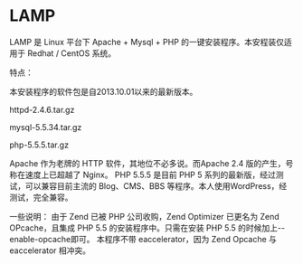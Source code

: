 LAMP
====

LAMP 是 Linux 平台下 Apache + Mysql + PHP 的一键安装程序。本安程装仅适用于 Redhat / CentOS 系统。

特点：

本安装程序的软件包是自2013.10.01以来的最新版本。

httpd-2.4.6.tar.gz

mysql-5.5.34.tar.gz

php-5.5.5.tar.gz

Apache 作为老牌的 HTTP 软件，其地位不必多说。而Apache 2.4 版的产生，号称在速度上已超越了 Nginx。
PHP 5.5.5 是目前 PHP 5 系列的最新版，经过测试，可以兼容目前主流的 Blog、CMS、BBS 等程序。本人使用WordPress，经测试，完全兼容。

一些说明：
由于 Zend 已被 PHP 公司收购，Zend Optimizer 已更名为 Zend OPcache，且集成 PHP 5.5 的安装程序中。只需在安装 PHP 5.5 的时候加上--enable-opcache即可。
本程序不带 eaccelerator，因为 Zend Opcache 与 eaccelerator 相冲突。
